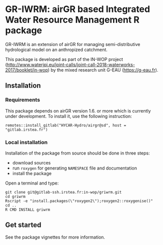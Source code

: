 # GR-IWRM: airGR based Integrated Water Resource Management R package

GR-IWRM is an extension of airGR for managing semi-distributive hydrological model on an anthropized catchment.

This package is developed as part of the IN-WOP project (http://www.waterjpi.eu/joint-calls/joint-call-2018-waterworks-2017/booklet/in-wop) by the mixed research unit G-EAU (https://g-eau.fr).

## Installation

### Requirements

This package depends on airGR version 1.6. or more which is currently under development. To install it, use the following instruction:

```
remotes::install_gitlab("HYCAR-Hydro/airgr@sd", host = "gitlab.irstea.fr")
```

### Local installation

Installation of the package from source should be done in three steps:

- download sources
- run `roxygen` for generating `NAMESPACE` file and documentation
- install the package

Open a terminal and type:

```shell
git clone git@gitlab-ssh.irstea.fr:in-wop/griwrm.git
cd griwrm
Rscript -e "install.packages(\"roxygen2\");roxygen2::roxygenise()"
cd ..
R CMD INSTALL griwrm
```

## Get started

See the package vignettes for more information.
